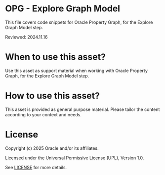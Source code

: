 # OPG - Explore Graph Model
 
This file covers code snippets for Oracle Property Graph, for the Explore Graph Model step.

Reviewed: 2024.11.16
 

# When to use this asset?

Use this asset as support material when working with Oracle Property Graph, for the Explore Graph Model step.


# How to use this asset?

This asset is provided as general purpose material. Please tailor the content according to your context and needs.


# License
 
Copyright (c) 2025 Oracle and/or its affiliates.
 
Licensed under the Universal Permissive License (UPL), Version 1.0.
 
See [LICENSE](https://github.com/oracle-devrel/technology-engineering/blob/main/LICENSE) for more details.
